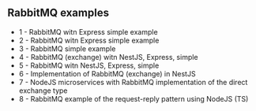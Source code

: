 ## RabbitMQ examples

- 1 - RabbitMQ witn Express simple example
- 2 - RabbitMQ witn Express simple example
- 3 - RabbitMQ simple example
- 4 - RabbitMQ (exchange) witn NestJS, Express, simple
- 5 - RabbitMQ witn NestJS, Express, simple
- 6 - Implementation of RabbitMQ (exchange) in NestJS
- 7 - NodeJS microservices with RabbitMQ implementation of the direct exchange type
- 8 - RabbitMQ example of the request-reply pattern using NodeJS (TS)
